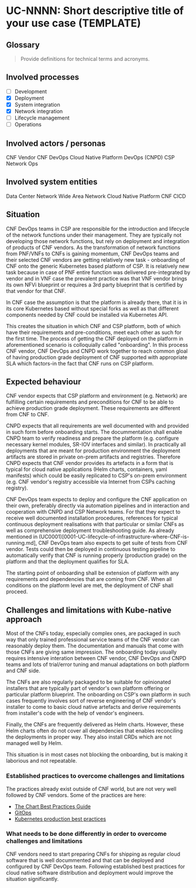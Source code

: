 # UC-NNNN: Short descriptive title of your use case (TEMPLATE)

## Glossary

> Provide definitions for technical terms and acronyms.

## Involved processes

- [ ] Development
- [x] Deployment
- [x] System integration
- [x] Network integration
- [ ] Lifecycle management
- [ ] Operations

## Involved actors / personas

CNF Vendor
CNF DevOps
Cloud Native Platform DevOps (CNPD)
CSP Network Ops

## Involved system entities

Data Center Network
Wide Area Network
Cloud Native Platform
CNF
CICD

## Situation

CNF DevOps teams in CSP are responsible for the introduction and lifecycle of the network functions under their management. They are typically not developing those network functions, but rely on deployment and integration of products of CNF vendors. As the transformation of network functions from PNF/VNFs to CNFs is gaining momentum, CNF DevOps teams and their selected CNF vendors are getting relatively new task - onboarding of CNF onto the generic Kubernetes based platform of CSP. It is relatively new task because in case of PNF entire function was delivered pre-integrated by vendor and in VNF case the prevalent practice was that VNF vendor brings its own NFVi blueprint or requires a 3rd party blueprint that is certified by that vendor for that CNF.

In CNF case the assumption is that the platform is already there, that it is in its core Kubernetes based without special forks as well as that different components needed by CNF could be installed via Kubernetes API.

This creates the situation in which CNF and CSP platform, both of which have their requirements and pre-conditions, meet each other as such for the first time. The process of getting the CNF deployed on the platform in aforementioned scenario is colloquially called "onboarding". In this process CNF vendor, CNF DevOps and CNPD work together to reach common gloal of having production grade deployment of CNF supported with appropriate SLA which factors-in the fact that CNF runs on CSP platform.  

## Expected behaviour

CNF vendor expects that CSP platform and environment (e.g. Network) are fulfilling certain requirements and preconditions for CNF to be able to achieve production grade deployment. These requirements are different from CNF to CNF.

CNPD expects that all requirements are well documented with and provided in such form before onboarding starts. The docummentation shall enable CNPD team to verify readiness and prepare the platform (e.g. configure necessary kernel modules, SR-IOV interfaces and similar). In practically all deployments that are meant for production environment the deployment artifacts are stored in private on-prem artifacts and registries. Therefore CNPD expects that CNF vendor provides its artefacts in a form that is typical for cloud native applications (Helm charts, containers, yaml manifests) which could be easily replicated to CSP's on-prem environment (e.g. CNF vendor's registry accessible via Internet from CSPs caching registry).

CNF DevOps team expects to deploy and configure the CNF application on their own, preferably directly via automation pipelines and in interaction and cooperation with CNPD and CSP Network teams. For that they expect to receive well documented installation procedures, references for typical continuous deployment realisations with that particular or similar CNFs as well as comprehensive deployment troubleshooting guide. As already mentioned in (UC0001)[0001-UC-lifecycle-of-infrastructure-where-CNF-is-running.md], CNF DevOps team also expects to get suite of tests from CNF vendor. Tests could then be deployed in continuous testing pipeline to automatically verify that CNF is running properly (production grade) on the platform and that the deployment qualifies for SLA.

The starting point of onboarding shall be extension of platform with any requirements and dependencies that are coming from CNF. When all conditions on the platform level are met, the deployment of CNF shall proceed.

## Challenges and limitations with Kube-native approach

Most of the CNFs today, especially complex ones, are packaged in such way that only trained professional service teams of the CNF vendor can reasonably deploy them. The documentation and manuals that come with those CNFs are giving same impression. The onboarding today usually requires intensive interation between CNF vendor, CNF DevOps and CNPD teams and lots of trial/error tuning and manual adaptations on both platform and CNF side.

The CNFs are also regularly packaged to be suitable for opinionated installers that are typically part of vendor's own platform offering or particular platform blueprint. The onboarding on CSP's own platform in such cases frequently involves sort of reverse engineering of CNF vendor's installer to come to basic cloud native artefacts and derive requirements from installer's code with the help of vendor's engineers.

Finally, the CNFs are frequently delivered as Helm charts. However, these Helm charts often do not cover all dependencies that enables reconciling the deployments in proper way. They also install CRDs which are not managed well by Helm.

This situation is in most cases not blocking the onboarding, but is making it laborious and not repeatable.

### Established practices to overcome challenges and limitations

The practices already exist outside of CNF world, but are not very well followed by CNF vendors. Some of the practices are here:

- [The Chart Best Practices Guide](https://helm.sh/docs/chart_best_practices/)
- [GitOps](https://www.gitops.tech/)
- [Kubernetes production best practices](https://learnk8s.io/production-best-practices)

### What needs to be done differently in order to overcome challenges and limitations

CNF vendors need to start preparing CNFs for shipping as regular cloud software that is well docummented and that can be deployed and configured by CNF DevOps team. Following established best practices for cloud native software distribution and deployment would improve the situation significantly.

